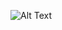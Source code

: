 ![Alt Text](https://firebasestorage.googleapis.com/v0/b/by-silence.appspot.com/o/site_bysilence02.gif?alt=media&token=89e829d8-b551-49d3-9b97-0058930b1220)
